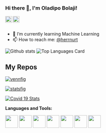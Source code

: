 ### Hi there 👋, I'm Oladipo Bolaji!

<a href="https://twitter.com/herrnurt">
  <img align="left" alt="Oladipo Bolaji| Twitter" width="21px" src="https://www.stickpng.com/img/icons-logos-emojis/social-media-icons/simple-twitter-logo-in-circle"/>
</a>
<a href="https://www.linkedin.com/in/oladipo-bolaji-772110a2/">
  <img align="left" alt="OladipoBolaji | Linkedin" width="21px" src="https://www.iconfinder.com/icons/771370/download/png/512"/>
</a>

<br />
<br />

- 🌱 I’m currently learning Machine Learning
- 📫 How to reach me: <a href="https://twitter.com/herrnurt">@herrnurt</a> 


![Github stats](https://github-readme-stats.vercel.app/api?username=herrnurt&theme=highcontrast&show_icons=true&count_private=true)
![Top Languages Card](https://github-readme-stats.vercel.app/api/top-langs/?username=herrnurt&layout=compact)

## My Repos

[![vennfig](https://github-readme-stats.vercel.app/api/pin/?username=herrnurt&repo=vennfig&show_owner=true)](https://github.com/herrnurt/vennfig)

[![statsfig](https://github-readme-stats.vercel.app/api/pin/?username=herrnurt&repo=statsfig&show_owner=true)](https://github.com/herrnurt/statsfig)

[![Covid 19 Stats](https://github-readme-stats.vercel.app/api/pin/?username=herrnurt&repo=covid-19-stats&show_owner=true)](https://github.com/herrnurt/covid-19-stats)



**Languages and Tools:**  

<code><img height="40" src="https://raw.githubusercontent.com/herrnurt/herrnurt/master/assets/jupyter-notebook.png"></code>
<code><img height="40" src="https://raw.githubusercontent.com/herrnurt/herrnurt/master/assets/python.png"></code>
<code><img height="40" src="https://raw.githubusercontent.com/herrnurt/herrnurt/master/assets/rust.png"></code>
<code><img height="40" src="https://raw.githubusercontent.com/herrnurt/herrnurt/master/assets/javascript.png"></code>
<code><img height="40" src="https://raw.githubusercontent.com/herrnurt/herrnurt/master/assets/php.png"></code>
<code><img height="40" src="https://raw.githubusercontent.com/herrnurt/herrnurt/master/assets/visual-studio-code.png"></code>
<code><img height="40" src="https://raw.githubusercontent.com/herrnurt/herrnurt/master/assets/vim.png"></code>  
